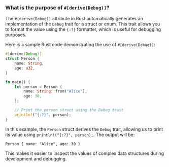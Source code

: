 ### What is the purpose of `#[derive(Debug)]`?

The `#[derive(Debug)]` attribute in Rust automatically generates an implementation of the `Debug` trait for a struct or enum. This trait allows you to format the value using the `{:?}` formatter, which is useful for debugging purposes.

Here is a sample Rust code demonstrating the use of `#[derive(Debug)]`:

```rust
#[derive(Debug)]
struct Person {
    name: String,
    age: u32,
}

fn main() {
    let person = Person {
        name: String::from("Alice"),
        age: 30,
    };

    // Print the person struct using the Debug trait
    println!("{:?}", person);
}
```

In this example, the `Person` struct derives the `Debug` trait, allowing us to print its value using `println!("{:?}", person);`. The output will be:

```
Person { name: "Alice", age: 30 }
```

This makes it easier to inspect the values of complex data structures during development and debugging.